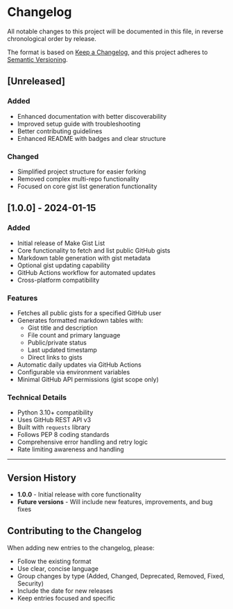 # Changelog

All notable changes to this project will be documented in this file, in reverse chronological order by release.

The format is based on [Keep a Changelog](https://keepachangelog.com),
and this project adheres to [Semantic Versioning](https://semver.org).

## [Unreleased]

### Added
- Enhanced documentation with better discoverability
- Improved setup guide with troubleshooting
- Better contributing guidelines
- Enhanced README with badges and clear structure

### Changed
- Simplified project structure for easier forking
- Removed complex multi-repo functionality
- Focused on core gist list generation functionality

## [1.0.0] - 2024-01-15

### Added
- Initial release of Make Gist List
- Core functionality to fetch and list public GitHub gists
- Markdown table generation with gist metadata
- Optional gist updating capability
- GitHub Actions workflow for automated updates
- Cross-platform compatibility

### Features
- Fetches all public gists for a specified GitHub user
- Generates formatted markdown tables with:
  - Gist title and description
  - File count and primary language
  - Public/private status
  - Last updated timestamp
  - Direct links to gists
- Automatic daily updates via GitHub Actions
- Configurable via environment variables
- Minimal GitHub API permissions (gist scope only)

### Technical Details
- Python 3.10+ compatibility
- Uses GitHub REST API v3
- Built with `requests` library
- Follows PEP 8 coding standards
- Comprehensive error handling and retry logic
- Rate limiting awareness and handling

---

## Version History

- **1.0.0** - Initial release with core functionality
- **Future versions** - Will include new features, improvements, and bug fixes

## Contributing to the Changelog

When adding new entries to the changelog, please:
- Follow the existing format
- Use clear, concise language
- Group changes by type (Added, Changed, Deprecated, Removed, Fixed, Security)
- Include the date for new releases
- Keep entries focused and specific
